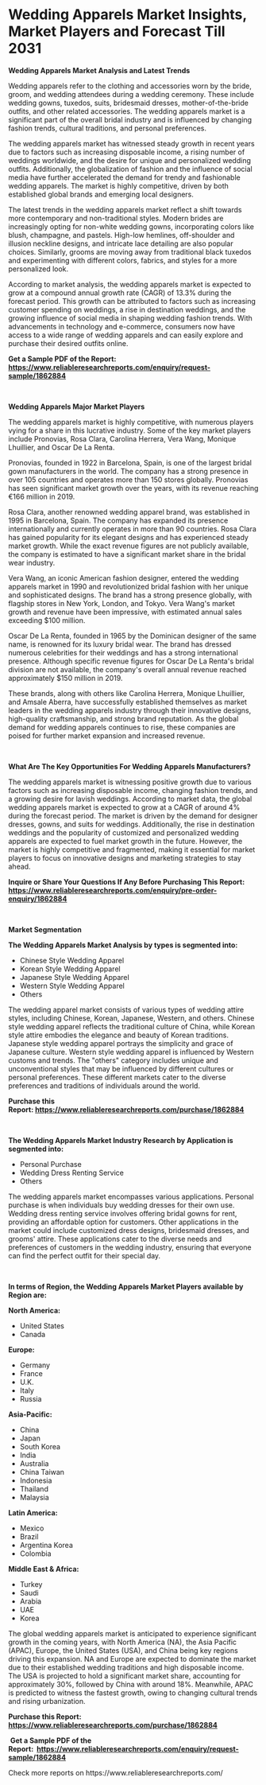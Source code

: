 <p><h1>Wedding Apparels Market Insights, Market Players and Forecast Till 2031</h1></p><p><strong>Wedding Apparels Market Analysis and Latest Trends</strong></p>
<p><p>Wedding apparels refer to the clothing and accessories worn by the bride, groom, and wedding attendees during a wedding ceremony. These include wedding gowns, tuxedos, suits, bridesmaid dresses, mother-of-the-bride outfits, and other related accessories. The wedding apparels market is a significant part of the overall bridal industry and is influenced by changing fashion trends, cultural traditions, and personal preferences.</p><p>The wedding apparels market has witnessed steady growth in recent years due to factors such as increasing disposable income, a rising number of weddings worldwide, and the desire for unique and personalized wedding outfits. Additionally, the globalization of fashion and the influence of social media have further accelerated the demand for trendy and fashionable wedding apparels. The market is highly competitive, driven by both established global brands and emerging local designers.</p><p>The latest trends in the wedding apparels market reflect a shift towards more contemporary and non-traditional styles. Modern brides are increasingly opting for non-white wedding gowns, incorporating colors like blush, champagne, and pastels. High-low hemlines, off-shoulder and illusion neckline designs, and intricate lace detailing are also popular choices. Similarly, grooms are moving away from traditional black tuxedos and experimenting with different colors, fabrics, and styles for a more personalized look.</p><p>According to market analysis, the wedding apparels market is expected to grow at a compound annual growth rate (CAGR) of 13.3% during the forecast period. This growth can be attributed to factors such as increasing customer spending on weddings, a rise in destination weddings, and the growing influence of social media in shaping wedding fashion trends. With advancements in technology and e-commerce, consumers now have access to a wide range of wedding apparels and can easily explore and purchase their desired outfits online.</p></p>
<p><strong>Get a Sample PDF of the Report:&nbsp; <a href="https://www.reliableresearchreports.com/enquiry/request-sample/1862884">https://www.reliableresearchreports.com/enquiry/request-sample/1862884</a></strong></p>
<p>&nbsp;</p>
<p><strong>Wedding Apparels Major Market Players</strong></p>
<p><p>The wedding apparels market is highly competitive, with numerous players vying for a share in this lucrative industry. Some of the key market players include Pronovias, Rosa Clara, Carolina Herrera, Vera Wang, Monique Lhuillier, and Oscar De La Renta. </p><p>Pronovias, founded in 1922 in Barcelona, Spain, is one of the largest bridal gown manufacturers in the world. The company has a strong presence in over 105 countries and operates more than 150 stores globally. Pronovias has seen significant market growth over the years, with its revenue reaching €166 million in 2019.</p><p>Rosa Clara, another renowned wedding apparel brand, was established in 1995 in Barcelona, Spain. The company has expanded its presence internationally and currently operates in more than 90 countries. Rosa Clara has gained popularity for its elegant designs and has experienced steady market growth. While the exact revenue figures are not publicly available, the company is estimated to have a significant market share in the bridal wear industry.</p><p>Vera Wang, an iconic American fashion designer, entered the wedding apparels market in 1990 and revolutionized bridal fashion with her unique and sophisticated designs. The brand has a strong presence globally, with flagship stores in New York, London, and Tokyo. Vera Wang's market growth and revenue have been impressive, with estimated annual sales exceeding $100 million.</p><p>Oscar De La Renta, founded in 1965 by the Dominican designer of the same name, is renowned for its luxury bridal wear. The brand has dressed numerous celebrities for their weddings and has a strong international presence. Although specific revenue figures for Oscar De La Renta's bridal division are not available, the company's overall annual revenue reached approximately $150 million in 2019.</p><p>These brands, along with others like Carolina Herrera, Monique Lhuillier, and Amsale Aberra, have successfully established themselves as market leaders in the wedding apparels industry through their innovative designs, high-quality craftsmanship, and strong brand reputation. As the global demand for wedding apparels continues to rise, these companies are poised for further market expansion and increased revenue.</p></p>
<p>&nbsp;</p>
<p><strong>What Are The Key Opportunities For Wedding Apparels Manufacturers?</strong></p>
<p><p>The wedding apparels market is witnessing positive growth due to various factors such as increasing disposable income, changing fashion trends, and a growing desire for lavish weddings. According to market data, the global wedding apparels market is expected to grow at a CAGR of around 4% during the forecast period. The market is driven by the demand for designer dresses, gowns, and suits for weddings. Additionally, the rise in destination weddings and the popularity of customized and personalized wedding apparels are expected to fuel market growth in the future. However, the market is highly competitive and fragmented, making it essential for market players to focus on innovative designs and marketing strategies to stay ahead.</p></p>
<p><strong>Inquire or Share Your Questions If Any Before Purchasing This Report: <a href="https://www.reliableresearchreports.com/enquiry/pre-order-enquiry/1862884">https://www.reliableresearchreports.com/enquiry/pre-order-enquiry/1862884</a></strong></p>
<p>&nbsp;</p>
<p><strong>Market Segmentation</strong></p>
<p><strong>The Wedding Apparels Market Analysis by types is segmented into:</strong></p>
<p><ul><li>Chinese Style Wedding Apparel</li><li>Korean Style Wedding Apparel</li><li>Japanese Style Wedding Apparel</li><li>Western Style Wedding Apparel</li><li>Others</li></ul></p>
<p><p>The wedding apparel market consists of various types of wedding attire styles, including Chinese, Korean, Japanese, Western, and others. Chinese style wedding apparel reflects the traditional culture of China, while Korean style attire embodies the elegance and beauty of Korean traditions. Japanese style wedding apparel portrays the simplicity and grace of Japanese culture. Western style wedding apparel is influenced by Western customs and trends. The "others" category includes unique and unconventional styles that may be influenced by different cultures or personal preferences. These different markets cater to the diverse preferences and traditions of individuals around the world.</p></p>
<p><strong>Purchase this Report:&nbsp;<a href="https://www.reliableresearchreports.com/purchase/1862884">https://www.reliableresearchreports.com/purchase/1862884</a></strong></p>
<p>&nbsp;</p>
<p><strong>The Wedding Apparels Market Industry Research by Application is segmented into:</strong></p>
<p><ul><li>Personal Purchase</li><li>Wedding Dress Renting Service</li><li>Others</li></ul></p>
<p><p>The wedding apparels market encompasses various applications. Personal purchase is when individuals buy wedding dresses for their own use. Wedding dress renting service involves offering bridal gowns for rent, providing an affordable option for customers. Other applications in the market could include customized dress designs, bridesmaid dresses, and grooms' attire. These applications cater to the diverse needs and preferences of customers in the wedding industry, ensuring that everyone can find the perfect outfit for their special day.</p></p>
<p>&nbsp;</p>
<p><strong>In terms of Region, the Wedding Apparels Market Players available by Region are:</strong></p>
<p>
    <p> <strong> North America: </strong>
        <ul>
            <li>United States</li>
            <li>Canada</li>
        </ul>
        </p> 
    <p> <strong> Europe: </strong>
        <ul>
            <li>Germany</li>
            <li>France</li>
            <li>U.K.</li>
            <li>Italy</li>
            <li>Russia</li>
        </ul>
        </p> 
    <p> <strong> Asia-Pacific: </strong>
        <ul>
            <li>China</li>
            <li>Japan</li>
            <li>South Korea</li>
            <li>India</li>
            <li>Australia</li>
            <li>China Taiwan</li>
            <li>Indonesia</li>
            <li>Thailand</li>
            <li>Malaysia</li>
        </ul>
        </p> 
    <p> <strong> Latin America: </strong>
        <ul>
            <li>Mexico</li>
            <li>Brazil</li>
            <li>Argentina Korea</li>
            <li>Colombia</li>
        </ul>
        </p> 
    <p> <strong> Middle East & Africa: </strong>
        <ul>
            <li>Turkey</li>
            <li>Saudi</li>
            <li>Arabia</li>
            <li>UAE</li>
            <li>Korea</li>
        </ul>
    </p>
    </p>
<p><p>The global wedding apparels market is anticipated to experience significant growth in the coming years, with North America (NA), the Asia Pacific (APAC), Europe, the United States (USA), and China being key regions driving this expansion. NA and Europe are expected to dominate the market due to their established wedding traditions and high disposable income. The USA is projected to hold a significant market share, accounting for approximately 30%, followed by China with around 18%. Meanwhile, APAC is predicted to witness the fastest growth, owing to changing cultural trends and rising urbanization.</p></p>
<p><strong>Purchase this Report: <a href="https://www.reliableresearchreports.com/purchase/1862884">https://www.reliableresearchreports.com/purchase/1862884</a></strong></p>
<p>&nbsp;<strong>Get a Sample PDF of the Report:&nbsp;&nbsp;<a href="https://www.reliableresearchreports.com/enquiry/request-sample/1862884">https://www.reliableresearchreports.com/enquiry/request-sample/1862884</a></strong></p>
<p><strong></strong></p>
<p>Check more reports on https://www.reliableresearchreports.com/</p>